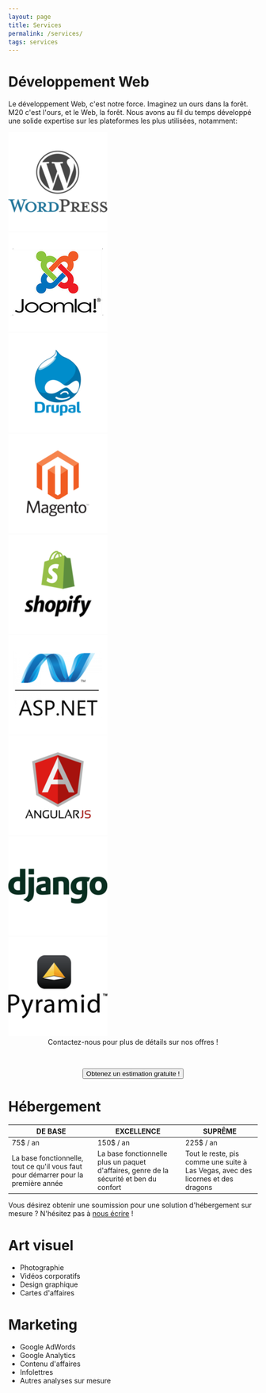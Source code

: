 ```yaml
---
layout: page
title: Services
permalink: /services/
tags: services
---
```


# Développement Web

Le développement Web, c'est notre force. Imaginez un ours dans la forêt. M20 c'est l'ours, et le Web, la forêt. Nous avons au fil du temps développé une solide expertise sur les plateformes les plus utilisées, notamment:

<div id="frameworks">
<div class="framework"><a target="_blank" href="https://wordpress.com/"><img alt="WordPress" src="/images/wordpress.png"/></a></div>
<div class="framework"><a target="_blank" href="https://www.joomla.org/"><img alt="Joomla" src="/images/joomla.png"/></a></div>
<div class="framework"><a target="_blank" href="https://www.drupal.org/"><img alt="Drupal" src="/images/drupal.png"/></a></div>
<div class="framework"><a target="_blank" href="https://magento.com/"><img alt="Magento" src="/images/magento.png"/></a></div>
<div class="framework"><a target="_blank" href="https://www.shopify.ca/"><img alt="Shopify" src="/images/shopify.png"/></a></div>
<div class="framework"><a target="_blank" href="http://www.asp.net/"><img alt="ASP.Net" src="/images/aspnet.png"/></a></div>
<div class="framework"><a target="_blank" href="https://angularjs.org/"><img alt="AngularJS" src="/images/angularjs.png"/></a></div>
<div class="framework"><a target="_blank" href="https://www.djangoproject.com/"><img alt="Django" src="/images/django.png"/></a></div>
<div class="framework"><a target="_blank" href="http://www.pylonsproject.org/"><img alt="Pyramid" src="/images/pyramid.png"/></a></div>
</div>

<center>Contactez-nous pour plus de détails sur nos offres !</center>

&nbsp; 

<center><button class="button button-blue button-big mobile-block" onclick="window.location.href='/contact/'">Obtenez un estimation gratuite !</button></center>

# Hébergement

| DE BASE | EXCELLENCE | SUPRÊME |
|------|------|------|
| 75$ / an | 150$ / an | 225$ / an |
| La base fonctionnelle, tout ce qu'il vous faut pour démarrer pour la première année | La base fonctionnelle plus un paquet d'affaires, genre de la sécurité et ben du confort | Tout le reste, pis comme une suite à Las Vegas, avec des licornes et des dragons |

Vous désirez obtenir une soumission pour une solution d'hébergement sur mesure ? N'hésitez pas à [nous écrire](/contact/) !

# Art visuel

* Photographie
* Vidéos corporatifs
* Design graphique
* Cartes d'affaires

# Marketing

* Google AdWords
* Google Analytics
* Contenu d'affaires
* Infolettres
* Autres analyses sur mesure
